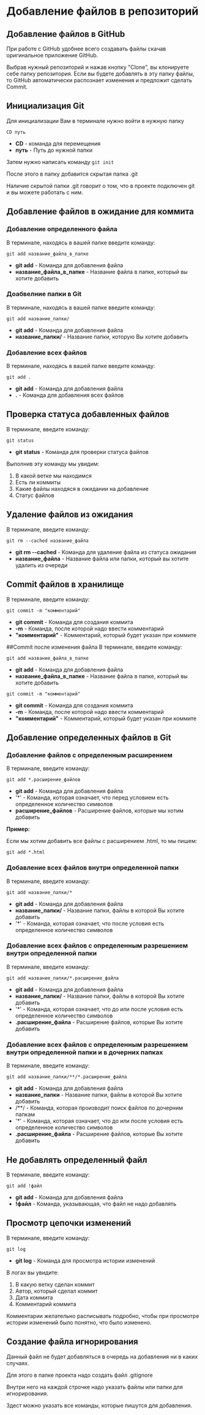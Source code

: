 # Добавление файлов в репозиторий
## Добавление файлов в GitHub
При работе с GitHub удобнее всего создавать файлы скачав оригинальное приложение GitHub.

Выбрав нужный репозиторий и нажав кнопку "Clone", вы клонируете себе папку репозитория. Если вы будете добавлять в эту папку файлы, то GitHub автоматически распознает изменения и предложит сделать Commit.

## Инициализация Git
Для инициализации Вам в терминале нужно войти в нужную папку

```
CD путь
```

* **CD** - команда для перемещения
* **путь** - Путь до нужной папки

Затем нужно написать команду ```git init```

После этого в папку добавится скрытая папка .git

Наличие скрытой папки .git говорит о том, что в проекте подключен git и вы можете работать с ним.

## Добавление файлов в ожидание для коммита
### Добавление определенного файла
В терминале, находясь в вашей папке введите команду:

```
git add название_файла_в_папке
```

* **git add** - Команда для добавления файла
* **название_файла_в_папке** - Название файла в папке, который вы хотите добавить

### Доабвелние папки в Git
В терминале, находясь в вашей папке введите команду:

```
git add название_папки/
```

* **git add** - Команда для добавления файла
* **название_папки/** - Название папки, которую Вы хотите добавить

### Добавление всех файлов
В терминале, находясь в вашей папке введите команду:

```
git add .
```

* **git add** - Команда для добавления файла
* **.** - Команда для добавления всех файлов

## Проверка статуса добавленных файлов
В терминале, введите команду:

```
git status
```

* **git status** - Команда для проверки статуса файлов

Выполнив эту команду мы увидим:
1. В какой ветке мы находимся
2. Есть ли коммиты
3. Какие файлы находяся в ожидании на добавление
4. Статус файлов

## Удаление файлов из ожидания
В терминале, введите команду:

```
git rm --cached название_файла
```

* **git rm --cached** - Команда для удаление файла из статуса ожидания
* **название_файла** - Название файла или папки, который вы хотите удалить из очереди

## Commit файлов в хранилище
В терминале, введите команду:

```
git commit -m "комментарий"
```

* **git commit** - Команда для создания коммита
* **-m** - Команда, после которой надо ввести комментарий
* **"комментарий"** - Комментарий, который будет указан при коммите

##Commit после изменения файла
В терминале, введите команду:

```
git add название_файла_в_папке
```

* **git add** - Команда для добавления файла
* **название_файла_в_папке** - Название файла в папке, который вы хотите добавить

```
git commit -m "комментарий"
```

* **git commit** - Команда для создания коммита
* **-m** - Команда, после которой надо ввести комментарий
* **"комментарий"** - Комментарий, который будет указан при коммите

## Добавление определенных файлов в Git
### Добавление файлов с определенным расширением
В терминале, введите команду:

```
git add *.расширение_файлов
```

* **git add** - Команда для добавления файла
* '*' - Команда, которая означает, что перед условием есть определенное количество символов
* **расширение_файлов** - Расширение файлов, которые мы хотим добавить

**Пример:**

Если мы хотим добавить все файлы с расширением .html, то мы пишем:

```
git add *.html
```

### Добавление всех файлов внутри определенной папки
В терминале, введите команду:

```
git add название_папки/*
```

* **git add** - Команда для добавления файла
* **название_папки/** - Название папки, файлы в которой Вы хотите добавить
* '*'  - Команда, которая означает, что после условия есть определенное количество символов

### Добавление всех файлов с определенным разрешением внутри определенной папки
В терминале, введите команду:

```
git add название_папки/*.расширение_файла
```

* **git add** - Команда для добавления файла
* **название_папки/** - Название папки, файлы в которой Вы хотите добавить
* '*'  - Команда, которая означает, что до или после условия есть определенное количество символов
* **.расширение_файла** - Расширение файлов, которые Вы хотите добавить

### Добавление всех файлов с определенным разрешением внутри определенной папки и в дочерних папках
В терминале, введите команду:

```
git add название_папки/**/*.расширение_файла
```

* **git add** - Команда для добавления файла
* **название_папки** - Название папки, файлы в которой Вы хотите добавить
* /**/ - Команда, которая производит поиск файлов по дочерним папкам
* '*' - Команда, которая означает, что до или после условия есть определенное количество символов
* **.расширение_файла** - Расширение файлов, которые Вы хотите добавить

## Не добавлять определенный файл
В терминале, введите команду:

```
git add !файл
```

* **git add** - Команда для добавления файла
* **!файл** - Команда, указывающая, что файл не надо добавлять

## Просмотр цепочки изменений
В терминале, введите команду:

```
git log
```

* **git log** - Команда для просмотра истории изменений

В логах вы увидите:
1. В какую ветку сделан коммит
2. Автор, который сделал коммит
3. Дата коммита
4. Комментарий коммита

Комментарии желательно расписывать подробно, чтобы при просмотре истории изменений было понятно, что было изменено.

## Создание файла игнорирования
Данный файл не будет добавляться в очередь на добавления ни в каких случаях.

Для этого в папке проекта надо создать файл .gitignore

Внутри него на каждой строчке надо указать файлы или папки для игнорирования.

Здест можно указать все команды, которые пишутся для добавления.
